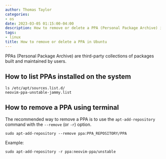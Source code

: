```yaml
---
author: Thomas Taylor
categories:
- os
date: 2023-03-05 01:15:00-04:00
description: How to remove or delete a PPA (Personal Package Archive) in Debian-based distributions.
tags:
- linux
title: How to remove or delete a PPA in Ubuntu
---
```


PPAs (Personal Package Archive) are third-party collections of packages built and maintained by users.

## How to list PPAs installed on the system

```shell
ls /etc/apt/sources.list.d/
neovim-ppa-unstable-jammy.list
```

## How to remove a PPA using terminal

The recommended way to remove a PPA is to use the `apt-add-repository` command with the `--remove` (or `-r`) option.

```shell
sudo apt-add-repository --remove ppa:PPA_REPOSITORY/PPA
```

Example:

```shell
sudo apt-add-repository -r ppa:neovim-ppa/unstable
```
